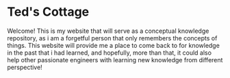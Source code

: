 # Ted's Cottage

Welcome! This is my website that will serve as a conceptual knowledge repository, as i am a forgetful person that only remembers the concepts of things. This website will provide me a place to come back to for knowledge in the past that i had learned, and hopefully, more than that, it could also help other passionate engineers with learning new knowledge from different perspective!

